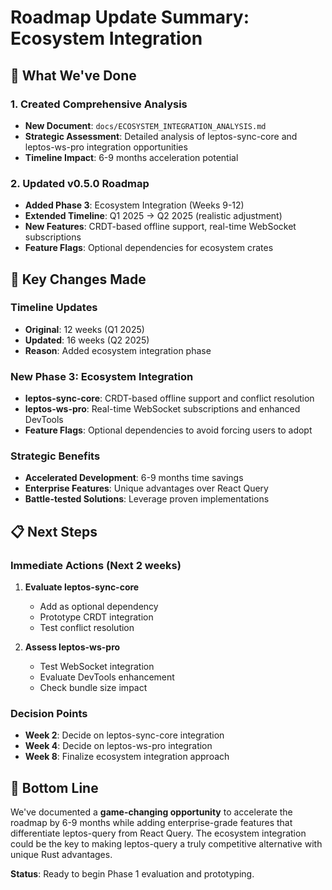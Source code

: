 # Roadmap Update Summary: Ecosystem Integration

## 🎯 **What We've Done**

### **1. Created Comprehensive Analysis**
- **New Document**: `docs/ECOSYSTEM_INTEGRATION_ANALYSIS.md`
- **Strategic Assessment**: Detailed analysis of leptos-sync-core and leptos-ws-pro integration opportunities
- **Timeline Impact**: 6-9 months acceleration potential

### **2. Updated v0.5.0 Roadmap**
- **Added Phase 3**: Ecosystem Integration (Weeks 9-12)
- **Extended Timeline**: Q1 2025 → Q2 2025 (realistic adjustment)
- **New Features**: CRDT-based offline support, real-time WebSocket subscriptions
- **Feature Flags**: Optional dependencies for ecosystem crates

## 🚀 **Key Changes Made**

### **Timeline Updates**
- **Original**: 12 weeks (Q1 2025)
- **Updated**: 16 weeks (Q2 2025)
- **Reason**: Added ecosystem integration phase

### **New Phase 3: Ecosystem Integration**
- **leptos-sync-core**: CRDT-based offline support and conflict resolution
- **leptos-ws-pro**: Real-time WebSocket subscriptions and enhanced DevTools
- **Feature Flags**: Optional dependencies to avoid forcing users to adopt

### **Strategic Benefits**
- **Accelerated Development**: 6-9 months time savings
- **Enterprise Features**: Unique advantages over React Query
- **Battle-tested Solutions**: Leverage proven implementations

## 📋 **Next Steps**

### **Immediate Actions (Next 2 weeks)**
1. **Evaluate leptos-sync-core**
   - Add as optional dependency
   - Prototype CRDT integration
   - Test conflict resolution

2. **Assess leptos-ws-pro**
   - Test WebSocket integration
   - Evaluate DevTools enhancement
   - Check bundle size impact

### **Decision Points**
- **Week 2**: Decide on leptos-sync-core integration
- **Week 4**: Decide on leptos-ws-pro integration
- **Week 8**: Finalize ecosystem integration approach

## 🎉 **Bottom Line**

We've documented a **game-changing opportunity** to accelerate the roadmap by 6-9 months while adding enterprise-grade features that differentiate leptos-query from React Query. The ecosystem integration could be the key to making leptos-query a truly competitive alternative with unique Rust advantages.

**Status**: Ready to begin Phase 1 evaluation and prototyping.
